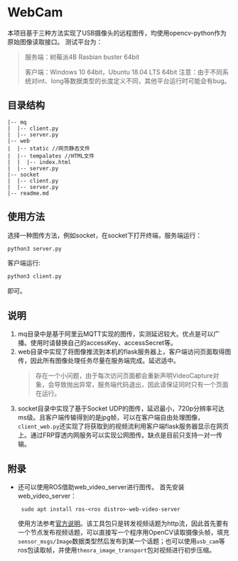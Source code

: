 # WebCam

本项目基于三种方法实现了USB摄像头的远程图传，均使用opencv-python作为原始图像读取接口。
测试平台为：
> 服务端：树莓派4B Rasbian buster 64bit
> 
> 客户端：Windows 10 64bit，Ubuntu 18.04 LTS 64bit
注意：由于不同系统对int、long等数据类型的长度定义不同，其他平台运行时可能会有bug。

## 目录结构
```
|-- mq 
|  |-- client.py
|  |-- server.py
|-- web 
|  |-- static //网页静态文件
|  |-- tempalates //HTML文件
|  |  |-- index.html
|  |-- server.py
|-- socket 
|  |-- client.py
|  |-- server.py
|-- readme.md
```

## 使用方法
选择一种图传方法，例如socket，在socket下打开终端，服务端运行：
```python
python3 server.py
```
客户端运行:
```python
python3 client.py
```
即可。
## 说明
1. mq目录中是基于阿里云MQTT实现的图传，实测延迟较大。优点是可以广播。使用时请替换自己的accessKey、accessSecret等。
2. web目录中实现了将图像推流到本机的flask服务器上，客户端访问页面取得图传，因此所有图像处理任务尽量在服务端完成。延迟适中。
   > 存在一个小问题，由于每次访问页面都会重新声明VideoCapture对象，会导致抛出异常，服务端代码退出，因此请保证同时只有一个页面在运行。
3. socket目录中实现了基于Socket UDP的图传，延迟最小，720p分辨率可达ms级。且客户端传输得到的是jpg帧，可以在客户端自由处理图像，`client_web.py`还实现了将获取到的视频流利用客户端flask服务器显示在网页上。通过FRP穿透内网服务可以实现公网图传。缺点是目前只支持一对一传输。

## 附录
+ 还可以使用ROS借助web_video_server进行图传。
   首先安装web_video_server：
   ```shell
    sudo apt install ros-<ros distro>-web-video-server
   ```
   使用方法参考[官方说明](http://wiki.ros.org/web_video_server)。该工具包只是转发视频话题为http流，因此首先要有一个节点发布视频话题，可以直接写一个程序用OpenCV读取摄像头帧，填充`sensor_msgs/Image`数据类型然后发布到某一个话题；也可以使用`usb_cam`等ros包读取帧，并使用`theora_image_transport`包对视频进行初步压缩。